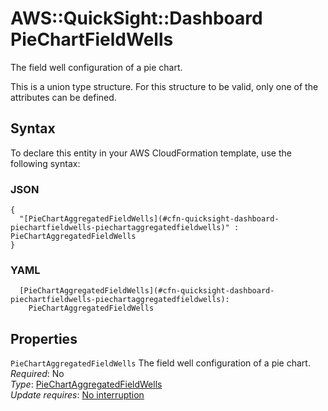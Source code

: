 # AWS::QuickSight::Dashboard PieChartFieldWells<a name="aws-properties-quicksight-dashboard-piechartfieldwells"></a>

The field well configuration of a pie chart\.

This is a union type structure\. For this structure to be valid, only one of the attributes can be defined\.

## Syntax<a name="aws-properties-quicksight-dashboard-piechartfieldwells-syntax"></a>

To declare this entity in your AWS CloudFormation template, use the following syntax:

### JSON<a name="aws-properties-quicksight-dashboard-piechartfieldwells-syntax.json"></a>

```
{
  "[PieChartAggregatedFieldWells](#cfn-quicksight-dashboard-piechartfieldwells-piechartaggregatedfieldwells)" : PieChartAggregatedFieldWells
}
```

### YAML<a name="aws-properties-quicksight-dashboard-piechartfieldwells-syntax.yaml"></a>

```
  [PieChartAggregatedFieldWells](#cfn-quicksight-dashboard-piechartfieldwells-piechartaggregatedfieldwells): 
    PieChartAggregatedFieldWells
```

## Properties<a name="aws-properties-quicksight-dashboard-piechartfieldwells-properties"></a>

`PieChartAggregatedFieldWells`  <a name="cfn-quicksight-dashboard-piechartfieldwells-piechartaggregatedfieldwells"></a>
The field well configuration of a pie chart\.  
*Required*: No  
*Type*: [PieChartAggregatedFieldWells](aws-properties-quicksight-dashboard-piechartaggregatedfieldwells.md)  
*Update requires*: [No interruption](https://docs.aws.amazon.com/AWSCloudFormation/latest/UserGuide/using-cfn-updating-stacks-update-behaviors.html#update-no-interrupt)